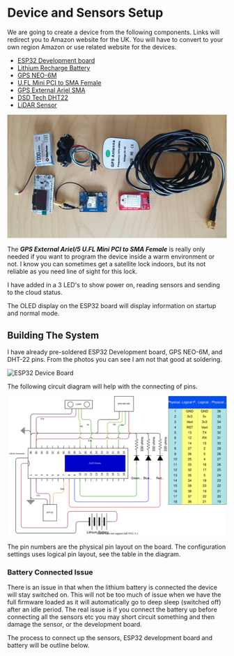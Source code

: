 # Device and Sensors Setup

We are going to create a device from the following components.  Links will redirect you to Amazon website for the UK.  You will have to convert to your own region Amazon or use related website for the devices.  

* [ESP32 Development board](https://www.amazon.co.uk/gp/product/B076P8GRWV/ref=ppx_od_dt_b_asin_title_s00?ie=UTF8&psc=1)
* [Lithium Recharge Battery](https://www.amazon.co.uk/gp/product/B07CYMYMS9/ref=ppx_yo_dt_b_asin_title_o02_s00?ie=UTF8&psc=1)
* [GPS NEO-6M](https://www.amazon.co.uk/gp/product/B01N38EMBF/ref=ppx_od_dt_b_asin_title_s01?ie=UTF8&psc=1)
* [U.FL Mini PCI to SMA Female](https://www.amazon.co.uk/gp/product/B01LPXGJ2I/ref=ppx_yo_dt_b_asin_title_o02_s01?ie=UTF8&psc=1)
* [GPS External Ariel SMA](https://www.amazon.co.uk/Waterproof-Active-Antenna-28dB-Gain-Black/dp/B00LXRQY9A/ref=sr_1_5?dchild=1&keywords=gps+antenna&qid=1597056498&sr=8-5)
* [DSD Tech DHT22](https://www.amazon.co.uk/gp/product/B07CM2VLBK/ref=ppx_yo_dt_b_asin_title_o03_s00?ie=UTF8&psc=1)
* [LiDAR Sensor](https://www.amazon.co.uk/MakerHawk-Single-Point-Compatible-Communication-Interface/dp/B0778B15G7/ref=sr_1_5?dchild=1&keywords=lidar+sensor&qid=1597056770&sr=8-5)

![All Devices](./images/AllDevices.jpg)

The _**GPS External Ariel/5 U.FL Mini PCI to SMA Female**_ is really only needed if you want to program the device inside a warm environment or not.  I know you can sometimes get a satellite lock indoors, but its not reliable as you need line of sight for this lock.

I have added in a 3 LED's to show power on, reading sensors and sending to the cloud status.

The OLED display on the ESP32 board will display information on startup and normal mode.

## Building The System

I have already pre-soldered ESP32 Development board, GPS NEO-6M, and DHT-22 pins.  From the photos you can see I am not that good at soldering.

![ESP32 Device Board](./images/ESP32DevBoard.jpg)

The following circuit diagram will help with the connecting of pins.

![Circuit Diagram](./images/CircuitDiagram.svg)

The pin numbers are the physical pin layout on the board.  The configuration settings uses logical pin layout, see the table in the diagram.  

### Battery Connected Issue

There is an issue in that when the lithium battery is connected the device will stay switched on.  This will not be too much of issue when we have the full firmware loaded as it will automatically go to deep sleep (switched off) after an idle period.  The real issue is if you connect the battery up before connecting all the sensors etc you may short circuit something and then damage the sensor, or the development board.

The process to connect up the sensors, ESP32 development board and battery will be outline below.
